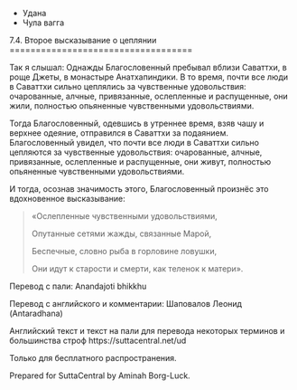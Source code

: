 









* Удана
* Чула вагга


7\.4\. Второе высказывание о цеплянии
\=\=\=\=\=\=\=\=\=\=\=\=\=\=\=\=\=\=\=\=\=\=\=\=\=\=\=\=\=\=\=\=\=\=\=



Так я слышал: Однажды Благословенный пребывал вблизи Саваттхи, в роще Джеты, в монастыре Анатхапиндики\. В то время, почти все люди в Саваттхи сильно цеплялись за чувственные удовольствия: очарованные, алчные, привязанные, ослепленные и распущенные, они жили, полностью опьяненные чувственными удовольствиями\.


Тогда Благословенный, одевшись в утреннее время, взяв чашу и верхнее одеяние, отправился в Саваттхи за подаянием\. Благословенный увидел, что почти все люди в Саваттхи сильно цепляются за чувственные удовольствия: очарованные, алчные, привязанные, ослепленные и распущенные, они живут, полностью опьяненные чувственными удовольствиями\.


И тогда, осознав значимость этого, Благословенный произнёс это вдохновенное высказывание:



> «Ослепленные чувственными удовольствиями,  
> 
> Опутанные сетями жажды, связанные Марой,  
> 
> Беспечные, словно рыба в горловине ловушки,  
> 
> Они идут к старости и смерти, как теленок к матери»\.



Перевод с пали: Anandajoti bhikkhu


Перевод с английского и комментарии: Шаповалов Леонид \(Antaradhana\)


Английский текст и текст на пали для перевода некоторых терминов и большинства строф https://suttacentral\.net/ud


  

Только для бесплатного распространения\.


  

Prepared for SuttaCentral by Aminah Borg\-Luck\.






